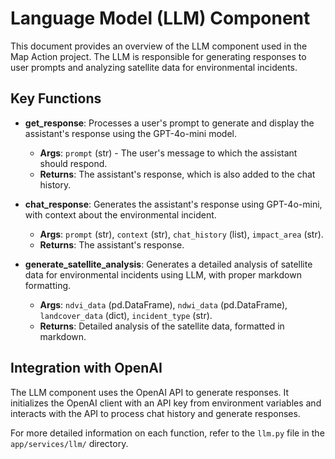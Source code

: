 # Language Model (LLM) Component

This document provides an overview of the LLM component used in the Map Action project. The LLM is responsible for generating responses to user prompts and analyzing satellite data for environmental incidents.

## Key Functions

-   **get_response**: Processes a user's prompt to generate and display the assistant's response using the GPT-4o-mini model.

    -   **Args**: `prompt` (str) - The user's message to which the assistant should respond.
    -   **Returns**: The assistant's response, which is also added to the chat history.

-   **chat_response**: Generates the assistant's response using GPT-4o-mini, with context about the environmental incident.

    -   **Args**: `prompt` (str), `context` (str), `chat_history` (list), `impact_area` (str).
    -   **Returns**: The assistant's response.

-   **generate_satellite_analysis**: Generates a detailed analysis of satellite data for environmental incidents using LLM, with proper markdown formatting.
    -   **Args**: `ndvi_data` (pd.DataFrame), `ndwi_data` (pd.DataFrame), `landcover_data` (dict), `incident_type` (str).
    -   **Returns**: Detailed analysis of the satellite data, formatted in markdown.

## Integration with OpenAI

The LLM component uses the OpenAI API to generate responses. It initializes the OpenAI client with an API key from environment variables and interacts with the API to process chat history and generate responses.

For more detailed information on each function, refer to the `llm.py` file in the `app/services/llm/` directory.
